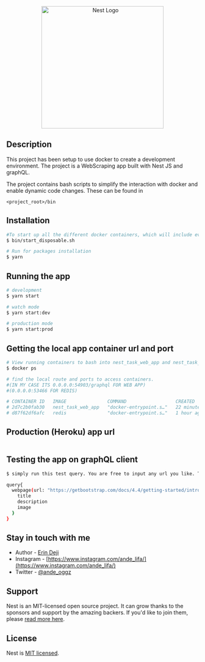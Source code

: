 <p align="center">
  <a href="http://nestjs.com/" target="blank"><img src="https://nestjs.com/img/logo_text.svg" width="320" alt="Nest Logo" /></a>
</p>

  <!--[![Backers on Open Collective](https://opencollective.com/nest/backers/badge.svg)](https://opencollective.com/nest#backer)
  [![Sponsors on Open Collective](https://opencollective.com/nest/sponsors/badge.svg)](https://opencollective.com/nest#sponsor)-->

## Description

This project has been setup to use docker to create a development environment. The project is a WebScraping app built with Nest JS and graphQL.

The project contains bash scripts to simplify the interaction with docker and enable dynamic code changes. These can be found in
```
<project_root>/bin
```
## Installation

```bash
#To start up all the different docker containers, which will include everything specified in the various docker compose files, run the following command in the project root:
$ bin/start_disposable.sh

# Run for packages installation
$ yarn
```

## Running the app

```bash
# development
$ yarn start

# watch mode
$ yarn start:dev

# production mode
$ yarn start:prod
```

## Getting the local app container url and port

```bash
# View running containers to bash into nest_task_web_app and nest_task_redis container
$ docker ps

# find the local route and ports to access containers. 
#(IN MY CASE ITS 0.0.0.0:54903/graphql FOR WEB APP)
#(0.0.0.0:53466 FOR REDIS)

# CONTAINER ID   IMAGE               COMMAND                  CREATED          STATUS          PORTS                                         NAMES
# 2d7c2b0fab30   nest_task_web_app   "docker-entrypoint.s…"   22 minutes ago   Up 22 minutes   8080/tcp, 8585/tcp, 0.0.0.0:54903->3000/tcp   angry_hypatia
# d87f62df6afc   redis               "docker-entrypoint.s…"   1 hour ago     Up 1 hour     0.0.0.0:53466->6379/tcp                       nest_task_redis
```

## Production (Heroku) app url

```bash

```

## Testing the app on graphQL client

```bash
$ simply run this test query. You are free to input any url you like. Thanks

query{
  webpage(url: "https://getbootstrap.com/docs/4.4/getting-started/introduction/"){
    title
    description
    image
  }
}

```

## Stay in touch with me
- Author - [Erin Deji](erin.deji@gmail.com)
- Instagram - [https://www.instagram.com/ande_lifa/](https://www.instagram.com/ande_lifa/)
- Twitter - [@ande_oggz](https://twitter.com/ande_oggz)

## Support

Nest is an MIT-licensed open source project. It can grow thanks to the sponsors and support by the amazing backers. If you'd like to join them, please [read more here](https://docs.nestjs.com/support).

## License

  Nest is [MIT licensed](LICENSE).
